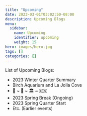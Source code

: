 ```yaml
---
title: "Upcoming"
date: 2023-03-01T03:02:50-08:00
description: Upcoming Blogs
menu:
  sidebar:
    name: Upcoming
    identifier: upcoming
    weight: 15
hero: images/hero.jpg
tags: []
categories: []
---
```


List of Upcoming Blogs:

* 2023 Winter Quarter Summary
* Birch Aquarium and La Jolla Cove
* 🍲 ~ 🌸 ~ 🏛 ~ 🇺🇸
* 2023 Spring Break (Ongoing)
* 2023 Spring Quarter Start
* Etc. (Earlier events)